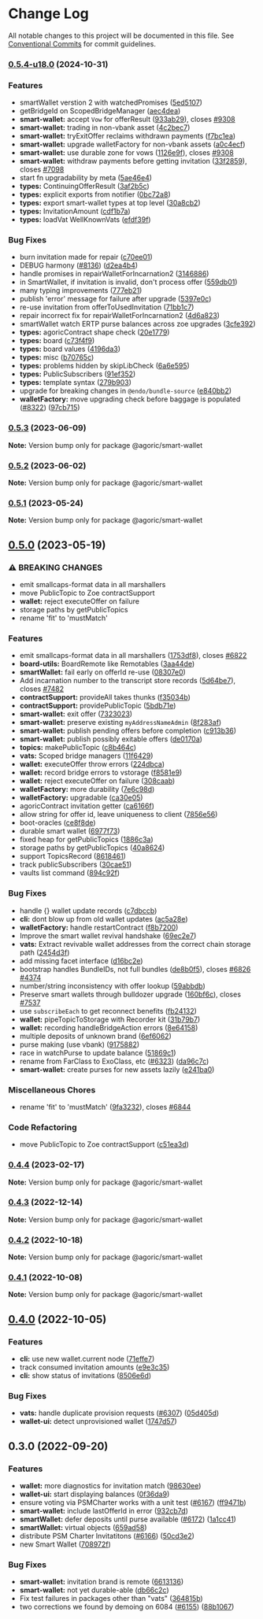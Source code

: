 # Change Log

All notable changes to this project will be documented in this file.
See [Conventional Commits](https://conventionalcommits.org) for commit guidelines.

### [0.5.4-u18.0](https://github.com/Agoric/agoric/compare/@agoric/smart-wallet@0.5.3...@agoric/smart-wallet@0.5.4-u18.0) (2024-10-31)


### Features

*  smartWallet verstion 2 with watchedPromises ([5ed5107](https://github.com/Agoric/agoric/commit/5ed51078d39e643d91b572d9c50fad4a276d7ded))
* getBridgeId on ScopedBridgeManager ([aec4dea](https://github.com/Agoric/agoric/commit/aec4dea4f4d6baca3ea32c33551ba00658eab31b))
* **smart-wallet:** accept `Vow` for offerResult ([933ab29](https://github.com/Agoric/agoric/commit/933ab299ee30c14530f92a9548fd79a35de3d0ff)), closes [#9308](https://github.com/Agoric/agoric/issues/9308)
* **smart-wallet:** trading in non-vbank asset ([4c2bec7](https://github.com/Agoric/agoric/commit/4c2bec7dc72c5c92b90b1957cd0548d81897b0f0))
* **smart-wallet:** tryExitOffer reclaims withdrawn payments ([f7bc1ea](https://github.com/Agoric/agoric/commit/f7bc1ead33cea3cd16bc1ccc70951d1d46678932))
* **smart-wallet:** upgrade walletFactory for non-vbank assets ([a0c4ecf](https://github.com/Agoric/agoric/commit/a0c4ecf5d6f1e3874828f5b2fcf38f87cb0619ba))
* **smart-wallet:** use durable zone for vows ([1126e9f](https://github.com/Agoric/agoric/commit/1126e9f873a5bc12809980dc955eded2821a1f60)), closes [#9308](https://github.com/Agoric/agoric/issues/9308)
* **smart-wallet:** withdraw payments before getting invitation ([33f2859](https://github.com/Agoric/agoric/commit/33f2859d7ce2ba2f59e86e97f85e1bc34a503095)), closes [#7098](https://github.com/Agoric/agoric/issues/7098)
* start fn upgradability by meta ([5ae46e4](https://github.com/Agoric/agoric/commit/5ae46e485b8f3b643cb57c45abdb75a94657d60c))
* **types:** ContinuingOfferResult ([3af2b5c](https://github.com/Agoric/agoric/commit/3af2b5c8660d1fb7af217183bffc2f8de0e1cbc5))
* **types:** explicit exports from notifier ([0bc72a8](https://github.com/Agoric/agoric/commit/0bc72a88c7d91ff1b2f00ee5cabeb58c6315598e))
* **types:** export smart-wallet types at top level ([30a8cb2](https://github.com/Agoric/agoric/commit/30a8cb269d7e34e413adea93a92f39d818cd80f3))
* **types:** InvitationAmount ([cdf1b7a](https://github.com/Agoric/agoric/commit/cdf1b7a6ee28293ba5d606705e24a9fee175effe))
* **types:** loadVat WellKnownVats ([efdf39f](https://github.com/Agoric/agoric/commit/efdf39f9c839cb26fe6035c9ce433e2bfdb651a1))


### Bug Fixes

* burn invitation made for repair ([c70ee01](https://github.com/Agoric/agoric/commit/c70ee0113cd7e6b0df5e33bd934d33a588ef0b3d))
* DEBUG harmony ([#8136](https://github.com/Agoric/agoric/issues/8136)) ([d2ea4b4](https://github.com/Agoric/agoric/commit/d2ea4b46b9efa61e97eec8711830d9fdd741ca55))
* handle promises in repairWalletForIncarnation2 ([3146886](https://github.com/Agoric/agoric/commit/3146886cbad75e773b0dd0520d0d88ef0f12540f))
* in SmartWallet, if invitation is invalid, don't process offer ([559db01](https://github.com/Agoric/agoric/commit/559db01f90b7729598f8b94859322da7850bd076))
* many typing improvements ([777eb21](https://github.com/Agoric/agoric/commit/777eb21a20fbff3da93d713dc1b95a01fe6ce472))
* publish 'error' message for failure after upgrade ([5397e0c](https://github.com/Agoric/agoric/commit/5397e0cf76f29074e77227f61576e784e5016d08))
* re-use invitation from offerToUsedInvitation ([71bb1c7](https://github.com/Agoric/agoric/commit/71bb1c76d47da15242e7eaf54899869f9d5976aa))
* repair incorrect fix for repairWalletForIncarnation2 ([4d6a823](https://github.com/Agoric/agoric/commit/4d6a823417ca47cb674f632551767b13964aaf1a))
* smartWallet watch ERTP purse balances across zoe upgrades ([3cfe392](https://github.com/Agoric/agoric/commit/3cfe39245d688509a697a645ae452b92e7136ac1))
* **types:** agoricContract shape check ([20e1779](https://github.com/Agoric/agoric/commit/20e177940bd09f70759a2e2517b9e2b022314413))
* **types:** board ([c73f4f9](https://github.com/Agoric/agoric/commit/c73f4f9686215a37e8c5f82ce8dbe4742886a02b))
* **types:** board values ([4196da3](https://github.com/Agoric/agoric/commit/4196da375525fa67382a039a15973810db44ffea))
* **types:** misc ([b70765c](https://github.com/Agoric/agoric/commit/b70765cbae25261be5944f5836d8b4b7ae58fca7))
* **types:** problems hidden by skipLibCheck ([6a6e595](https://github.com/Agoric/agoric/commit/6a6e59549e7beeeef94bf90556ed16873c46d285))
* **types:** PublicSubscribers ([91ef352](https://github.com/Agoric/agoric/commit/91ef3523109754c88fd051d3b9777e5cc71239e3))
* **types:** template syntax ([279b903](https://github.com/Agoric/agoric/commit/279b903a559710511d69f1614badddeab801b90d))
* upgrade for breaking changes in `@endo/bundle-source` ([e840bb2](https://github.com/Agoric/agoric/commit/e840bb2385ef38aa2a038b6f21f02cdcd2d7979b))
* **walletFactory:** move upgrading check before baggage is populated ([#8322](https://github.com/Agoric/agoric/issues/8322)) ([97cb715](https://github.com/Agoric/agoric/commit/97cb7158f1176d14b9a8d775328aa826458282ea))



### [0.5.3](https://github.com/Agoric/agoric/compare/@agoric/smart-wallet@0.5.2...@agoric/smart-wallet@0.5.3) (2023-06-09)

**Note:** Version bump only for package @agoric/smart-wallet





### [0.5.2](https://github.com/Agoric/agoric/compare/@agoric/smart-wallet@0.5.1...@agoric/smart-wallet@0.5.2) (2023-06-02)

**Note:** Version bump only for package @agoric/smart-wallet





### [0.5.1](https://github.com/Agoric/agoric/compare/@agoric/smart-wallet@0.5.0...@agoric/smart-wallet@0.5.1) (2023-05-24)

**Note:** Version bump only for package @agoric/smart-wallet





## [0.5.0](https://github.com/Agoric/agoric/compare/@agoric/smart-wallet@0.4.2...@agoric/smart-wallet@0.5.0) (2023-05-19)


### ⚠ BREAKING CHANGES

* emit smallcaps-format data in all marshallers
* move PublicTopic to Zoe contractSupport
* **wallet:** reject executeOffer on failure
* storage paths by getPublicTopics
* rename 'fit' to 'mustMatch'

### Features

* emit smallcaps-format data in all marshallers ([1753df8](https://github.com/Agoric/agoric/commit/1753df83465785b5ee71b250770c9b012d750ffc)), closes [#6822](https://github.com/Agoric/agoric/issues/6822)
* **board-utils:** BoardRemote like Remotables ([3aa44de](https://github.com/Agoric/agoric/commit/3aa44debbdc955892611ba870478fb088395cf10))
* **smartWallet:** fail early on offerId re-use ([08307e0](https://github.com/Agoric/agoric/commit/08307e01a6c9a3d53144df55f52e03f8f9df2a78))
* Add incarnation number to the transcript store records ([5d64be7](https://github.com/Agoric/agoric/commit/5d64be7aa1fd222822b145240f541f5eabb01c43)), closes [#7482](https://github.com/Agoric/agoric/issues/7482)
* **contractSupport:** provideAll takes thunks ([f35034b](https://github.com/Agoric/agoric/commit/f35034b13b99dbfb8d472816644e09f9b4f2be3a))
* **contractSupport:** providePublicTopic ([5bdb71e](https://github.com/Agoric/agoric/commit/5bdb71e1af9ecde163322612de3e648fd75d7a47))
* **smart-wallet:** exit offer ([7323023](https://github.com/Agoric/agoric/commit/7323023308aa40c145e60093b7fc52580534cd2d))
* **smart-wallet:** preserve existing `myAddressNameAdmin` ([8f283af](https://github.com/Agoric/agoric/commit/8f283aff0fc7b6146e9b6393c158cd9ca15f31f9))
* **smart-wallet:** publish pending offers before completion ([c913b36](https://github.com/Agoric/agoric/commit/c913b36950be1d2ae1b16d16bfcfc8df32305e0c))
* **smart-wallet:** publish possibly exitable offers ([de0170a](https://github.com/Agoric/agoric/commit/de0170add5bd4c82cbef23431bffaa95f7007880))
* **topics:** makePublicTopic ([c8b464c](https://github.com/Agoric/agoric/commit/c8b464c26c53535097e4df573e126c81e00e5aa6))
* **vats:** Scoped bridge managers ([11f6429](https://github.com/Agoric/agoric/commit/11f64298d8529cca249d2933894236dc534dfe3e))
* **wallet:** executeOffer throw errors ([224dbca](https://github.com/Agoric/agoric/commit/224dbca918343608d53f691a448171c8a48d283e))
* **wallet:** record bridge errors to vstorage ([f8581e9](https://github.com/Agoric/agoric/commit/f8581e95311f7cb4105f6d81f0ac7b6a9121b68f))
* **wallet:** reject executeOffer on failure ([308caab](https://github.com/Agoric/agoric/commit/308caab24c1680c2c7910eff8128f9089dedf26d))
* **walletFactory:** more durability ([7e6c98d](https://github.com/Agoric/agoric/commit/7e6c98d4a448eb94de98c865bc8280534bd5069f))
* **walletFactory:** upgradable ([ca30e05](https://github.com/Agoric/agoric/commit/ca30e05988fae00f437b5708dbabe061742797f1))
* agoricContract invitation getter ([ca6166f](https://github.com/Agoric/agoric/commit/ca6166f94a934811f698631f9ce1dd2a32ad422c))
* allow string for offer id, leave uniqueness to client ([7856e56](https://github.com/Agoric/agoric/commit/7856e5635ba04671da17334080dad061a8f9fc15))
* boot-oracles ([ce8f8de](https://github.com/Agoric/agoric/commit/ce8f8de65ad4c14b4e8d699cd721683cfa1cc495))
* durable smart wallet ([6977f73](https://github.com/Agoric/agoric/commit/6977f73f820a9345ef49f4f18095a5c88af06729))
* fixed heap for getPublicTopics ([1886c3a](https://github.com/Agoric/agoric/commit/1886c3af2319b9540faa318cf6179d4d01eec084))
* storage paths by getPublicTopics ([40a8624](https://github.com/Agoric/agoric/commit/40a8624240f241a686c28bd7d7c7ef1ef780f984))
* support TopicsRecord ([8618461](https://github.com/Agoric/agoric/commit/8618461781fe11f28e6b891a4d31ebfd9dda5e0d))
* track publicSubscribers ([30cae51](https://github.com/Agoric/agoric/commit/30cae513a624a74f2df05b668f4eaa02d6d13656))
* vaults list command ([894c92f](https://github.com/Agoric/agoric/commit/894c92f9ee6331aba43aaeebd6c007dd03d53996))


### Bug Fixes

* handle {} wallet update records ([c7dbccb](https://github.com/Agoric/agoric/commit/c7dbccbad2d2007af398c31c94f68793fe4e8504))
* **cli:** dont blow up from old wallet updates ([ac5a28e](https://github.com/Agoric/agoric/commit/ac5a28e9e47916b0d3ba7978d90067a757470be3))
* **walletFactory:** handle restartContract ([f8b7200](https://github.com/Agoric/agoric/commit/f8b720014c2987301a67d073348b80fc1d30d756))
* Improve the smart wallet revival handshake ([69ec2e7](https://github.com/Agoric/agoric/commit/69ec2e76f06cf87454d087adfa2ef6c2adcea8a0))
* **vats:** Extract revivable wallet addresses from the correct chain storage path ([2454d3f](https://github.com/Agoric/agoric/commit/2454d3f48eefb2bdea5a0d03a250d8a5a74b0ba3))
* add missing facet interface ([d16bc2e](https://github.com/Agoric/agoric/commit/d16bc2e121810c8c432519028e4382146b066956))
* bootstrap handles BundleIDs, not full bundles ([de8b0f5](https://github.com/Agoric/agoric/commit/de8b0f5d35e0938fa00d795d11cfad3acadd9428)), closes [#6826](https://github.com/Agoric/agoric/issues/6826) [#4374](https://github.com/Agoric/agoric/issues/4374)
* number/string inconsistency with offer lookup ([59abbdb](https://github.com/Agoric/agoric/commit/59abbdb0a6498333ec48e971347076f7739c9b84))
* Preserve smart wallets through bulldozer upgrade ([160bf6c](https://github.com/Agoric/agoric/commit/160bf6cad0bbdfe6a245f6b7a8e260d244c44f21)), closes [#7537](https://github.com/Agoric/agoric/issues/7537)
* use `subscribeEach` to get reconnect benefits ([fb24132](https://github.com/Agoric/agoric/commit/fb24132f9b4e117e56bae2803994e57c188344f3))
* **wallet:** pipeTopicToStorage with Recorder kit ([31b79b7](https://github.com/Agoric/agoric/commit/31b79b71eda59b62d3bacd7ca648b53b9385afc0))
* **wallet:** recording handleBridgeAction errors ([8e64158](https://github.com/Agoric/agoric/commit/8e6415872dafc1cd5def9c038d673842464b316b))
* multiple deposits of unknown brand ([6ef6062](https://github.com/Agoric/agoric/commit/6ef6062a4b69b0d44b18dc576021bbbaf372b3b2))
* purse making (use vbank) ([9175882](https://github.com/Agoric/agoric/commit/91758824848ea24f5cd4cae5eaadf88169b80e39))
* race in watchPurse to update balance ([51869c1](https://github.com/Agoric/agoric/commit/51869c1ffce90350cbaed84b5f92fa05c3473f3e))
* rename from FarClass to ExoClass, etc ([#6323](https://github.com/Agoric/agoric/issues/6323)) ([da96c7c](https://github.com/Agoric/agoric/commit/da96c7c3c902a5e266baeedf23df02481f2e9c9d))
* **smart-wallet:** create purses for new assets lazily ([e241ba0](https://github.com/Agoric/agoric/commit/e241ba03a7d9f441436b3d987f9327060d7dd8ce))


### Miscellaneous Chores

* rename 'fit' to 'mustMatch' ([9fa3232](https://github.com/Agoric/agoric/commit/9fa32324f84bfb85de9e99e0c9ad277b8017b50e)), closes [#6844](https://github.com/Agoric/agoric/issues/6844)


### Code Refactoring

* move PublicTopic to Zoe contractSupport ([c51ea3d](https://github.com/Agoric/agoric/commit/c51ea3de22f50e05fcc1aaabd2108e785d51eb2e))



### [0.4.4](https://github.com/Agoric/agoric/compare/@agoric/smart-wallet@0.4.3...@agoric/smart-wallet@0.4.4) (2023-02-17)

**Note:** Version bump only for package @agoric/smart-wallet





### [0.4.3](https://github.com/Agoric/agoric/compare/@agoric/smart-wallet@0.4.2...@agoric/smart-wallet@0.4.3) (2022-12-14)

**Note:** Version bump only for package @agoric/smart-wallet





### [0.4.2](https://github.com/Agoric/agoric/compare/@agoric/smart-wallet@0.4.1...@agoric/smart-wallet@0.4.2) (2022-10-18)

**Note:** Version bump only for package @agoric/smart-wallet





### [0.4.1](https://github.com/Agoric/agoric/compare/@agoric/smart-wallet@0.4.0...@agoric/smart-wallet@0.4.1) (2022-10-08)

**Note:** Version bump only for package @agoric/smart-wallet





## [0.4.0](https://github.com/Agoric/agoric/compare/@agoric/smart-wallet@0.3.0...@agoric/smart-wallet@0.4.0) (2022-10-05)


### Features

* **cli:** use new wallet.current node ([71effe7](https://github.com/Agoric/agoric/commit/71effe758c28181b8709ae4ccf025fcec7bb8a38))
* track consumed invitation amounts ([e9e3c35](https://github.com/Agoric/agoric/commit/e9e3c35cebdc85e80fb2eaa117ff0be00d26c9bb))
* **cli:** show status of invitations ([8506e6d](https://github.com/Agoric/agoric/commit/8506e6d87ef331e781c9d2e2251fdcf48e784e04))


### Bug Fixes

* **vats:** handle duplicate provision requests ([#6307](https://github.com/Agoric/agoric/issues/6307)) ([05d405d](https://github.com/Agoric/agoric/commit/05d405d5409e1f80612bb002234f5a9c3910a7df))
* **wallet-ui:** detect unprovisioned wallet ([1747d57](https://github.com/Agoric/agoric/commit/1747d5781f4ee594eca1ded76af4944c405e7000))



## 0.3.0 (2022-09-20)


### Features

* **wallet:** more diagnostics for invitation match ([98630ee](https://github.com/Agoric/agoric/commit/98630ee96a202cf3907e37b5d4d549bb37b1263d))
* **wallet-ui:** start displaying balances ([0f36da9](https://github.com/Agoric/agoric/commit/0f36da99daef86f24670d606ae5fd1adb32b419b))
* ensure voting via PSMCharter works with a unit test ([#6167](https://github.com/Agoric/agoric/issues/6167)) ([ff9471b](https://github.com/Agoric/agoric/commit/ff9471bf3a90ffab050e8b659d64d4cbd7c2d764))
* **smart-wallet:** include lastOfferId in error ([932cb7d](https://github.com/Agoric/agoric/commit/932cb7d90b8e281f0922d0b38287230aabd6f535))
* **smartWallet:** defer deposits until purse available ([#6172](https://github.com/Agoric/agoric/issues/6172)) ([1a1cc41](https://github.com/Agoric/agoric/commit/1a1cc41d421760563892212e1ca3df237a7a6661))
* **smartWallet:** virtual objects ([659ad58](https://github.com/Agoric/agoric/commit/659ad58349f972881a540d78ec5d856872dacc7d))
* distribute PSM Charter Invitatitons ([#6166](https://github.com/Agoric/agoric/issues/6166)) ([50cd3e2](https://github.com/Agoric/agoric/commit/50cd3e240fb33079948fa03b32bda86276879b4a))
* new Smart Wallet ([708972f](https://github.com/Agoric/agoric/commit/708972f1f531c9ea5e346f833c6d253efe80f837))


### Bug Fixes

* **smart-wallet:** invitation brand is remote ([6613136](https://github.com/Agoric/agoric/commit/66131366f563ebfefbeabeecffda43211a093d1e))
* **smart-wallet:** not yet durable-able ([db66c2c](https://github.com/Agoric/agoric/commit/db66c2c13de92f2a0783bcaf174223691ab0a339))
* Fix test failures in packages other than "vats" ([364815b](https://github.com/Agoric/agoric/commit/364815b88429e3443734681b5b0771b7d824ebe8))
* two corrections we found by demoing on 6084 ([#6155](https://github.com/Agoric/agoric/issues/6155)) ([88b1067](https://github.com/Agoric/agoric/commit/88b10676b9617e662fed38df61ab3210df07c602))
